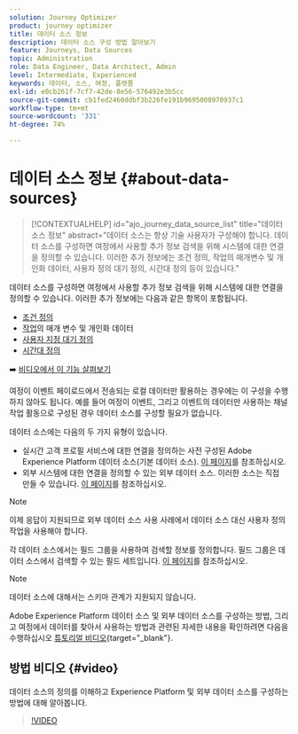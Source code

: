 ```yaml
---
solution: Journey Optimizer
product: journey optimizer
title: 데이터 소스 정보
description: 데이터 소스 구성 방법 알아보기
feature: Journeys, Data Sources
topic: Administration
role: Data Engineer, Data Architect, Admin
level: Intermediate, Experienced
keywords: 데이터, 소스, 여정, 플랫폼
exl-id: e0cb261f-7cf7-42de-8e56-576492e3b5cc
source-git-commit: cb1fed2460ddbf3b226fe191b9695008970937c1
workflow-type: tm+mt
source-wordcount: '331'
ht-degree: 74%

---
```


# 데이터 소스 정보 {#about-data-sources}

>[!CONTEXTUALHELP]
>id="ajo_journey_data_source_list"
>title="데이터 소스 정보"
>abstract="데이터 소스는 항상 기술 사용자가 구성해야 합니다. 데이터 소스를 구성하면 여정에서 사용할 추가 정보 검색을 위해 시스템에 대한 연결을 정의할 수 있습니다. 이러한 추가 정보에는 조건 정의, 작업의 매개변수 및 개인화 데이터, 사용자 정의 대기 정의, 시간대 정의 등이 있습니다."

데이터 소스를 구성하면 여정에서 사용할 추가 정보 검색을 위해 시스템에 대한 연결을 정의할 수 있습니다. 이러한 추가 정보에는 다음과 같은 항목이 포함됩니다.

* [조건 정의](../building-journeys/condition-activity.md)
* [작업](../action/action.md)의 매개 변수 및 개인화 데이터
* [사용자 지정 대기 정의](../building-journeys/wait-activity.md#custom)
* [시간대 정의](../building-journeys/timezone-management.md)

➡️ [비디오에서 이 기능 살펴보기](#video)

여정이 이벤트 페이로드에서 전송되는 로컬 데이터만 활용하는 경우에는 이 구성을 수행하지 않아도 됩니다. 예를 들어 여정이 이벤트, 그리고 이벤트의 데이터만 사용하는 채널 작업 활동으로 구성된 경우 데이터 소스를 구성할 필요가 없습니다.

데이터 소스에는 다음의 두 가지 유형이 있습니다.

* 실시간 고객 프로필 서비스에 대한 연결을 정의하는 사전 구성된 Adobe Experience Platform 데이터 소스(기본 데이터 소스). [이 페이지](../datasource/adobe-experience-platform-data-source.md)를 참조하십시오.
* 외부 시스템에 대한 연결을 정의할 수 있는 외부 데이터 소스. 이러한 소스는 직접 만들 수 있습니다. [이 페이지](../datasource/external-data-sources.md)를 참조하십시오.

>[!NOTE]
>
>이제 응답이 지원되므로 외부 데이터 소스 사용 사례에서 데이터 소스 대신 사용자 정의 작업을 사용해야 합니다.

각 데이터 소스에서는 필드 그룹을 사용하여 검색할 정보를 정의합니다. 필드 그룹은 데이터 소스에서 검색할 수 있는 필드 세트입니다. [이 페이지](../datasource/configure-data-sources.md#define-field-groups)를 참조하십시오.

>[!NOTE]
>
>데이터 소스에 대해서는 스키마 관계가 지원되지 않습니다.

Adobe Experience Platform 데이터 소스 및 외부 데이터 소스를 구성하는 방법, 그리고 여정에서 데이터를 찾아서 사용하는 방법과 관련된 자세한 내용을 확인하려면 다음을 수행하십시오 [튜토리얼 비디오](https://experienceleague.adobe.com/docs/journey-optimizer-learn/tutorials/journey-configuration/configure-data-sources.html){target="_blank"}.

## 방법 비디오 {#video}

데이터 소스의 정의를 이해하고 Experience Platform 및 외부 데이터 소스를 구성하는 방법에 대해 알아봅니다.

>[!VIDEO](https://video.tv.adobe.com/v/334256?quality=12)

